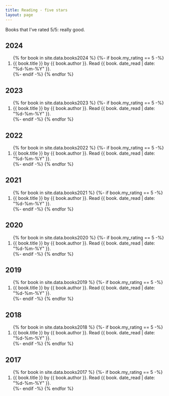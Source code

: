```yaml
---
title: Reading - five stars
layout: page
---
```


<p>Books that I've rated 5/5: really good.</p>

<h2>2024</h2>

<ol reversed>
{% for book in site.data.books2024 %}
	{%- if book.my_rating == 5 -%}
	<li>
		<span class="title">{{ book.title }}</span> by <span class="author">{{ book.author }}</span>. Read {{ book. date_read | date: "%d-%m-%Y" }}.
	</li>
	{%- endif -%}
{% endfor %}
</ol>

<h2>2023</h2>

<ol reversed>
{% for book in site.data.books2023 %}
	{%- if book.my_rating == 5 -%}
	<li>
		<span class="title">{{ book.title }}</span> by <span class="author">{{ book.author }}</span>. Read {{ book. date_read | date: "%d-%m-%Y" }}.
	</li>
	{%- endif -%}
{% endfor %}
</ol>

<h2>2022</h2>

<ol reversed>
{% for book in site.data.books2022 %}
	{%- if book.my_rating == 5 -%}
	<li>
		<span class="title">{{ book.title }}</span> by <span class="author">{{ book.author }}</span>. Read {{ book. date_read | date: "%d-%m-%Y" }}.
	</li>
	{%- endif -%}
{% endfor %}
</ol>

<h2>2021</h2>

<ol reversed>
{% for book in site.data.books2021 %}
	{%- if book.my_rating == 5 -%}
	<li>
		<span class="title">{{ book.title }}</span> by <span class="author">{{ book.author }}</span>. Read {{ book. date_read | date: "%d-%m-%Y" }}.
	</li>
	{%- endif -%}
{% endfor %}
</ol>

<h2>2020</h2>

<ol reversed>
{% for book in site.data.books2020 %}
	{%- if book.my_rating == 5 -%}
	<li>
		<span class="title">{{ book.title }}</span> by <span class="author">{{ book.author }}</span>. Read {{ book. date_read | date: "%d-%m-%Y" }}.
	</li>
	{%- endif -%}
{% endfor %}
</ol>

<h2>2019</h2>

<ol reversed>
{% for book in site.data.books2019 %}
	{%- if book.my_rating == 5 -%}
	<li>
		<span class="title">{{ book.title }}</span> by <span class="author">{{ book.author }}</span>. Read {{ book. date_read | date: "%d-%m-%Y" }}.
	</li>
	{%- endif -%}
{% endfor %}
</ol>

<h2>2018</h2>

<ol reversed>
{% for book in site.data.books2018 %}
	{%- if book.my_rating == 5 -%}
	<li>
		<span class="title">{{ book.title }}</span> by <span class="author">{{ book.author }}</span>. Read {{ book. date_read | date: "%d-%m-%Y" }}.
	</li>
	{%- endif -%}
{% endfor %}
</ol>

<h2>2017</h2>

<ol reversed>
{% for book in site.data.books2017 %}
	{%- if book.my_rating == 5 -%}
	<li>
		<span class="title">{{ book.title }}</span> by <span class="author">{{ book.author }}</span>. Read {{ book. date_read | date: "%d-%m-%Y" }}.
	</li>
	{%- endif -%}
{% endfor %}
</ol>
